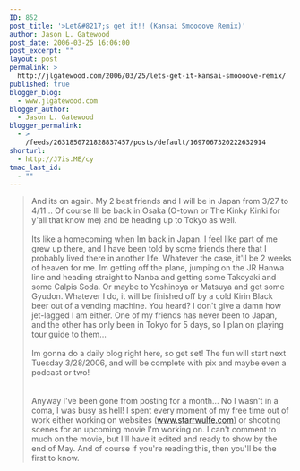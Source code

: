 ```yaml
---
ID: 852
post_title: '>Let&#8217;s get it!! (Kansai Smoooove Remix)'
author: Jason L. Gatewood
post_date: 2006-03-25 16:06:00
post_excerpt: ""
layout: post
permalink: >
  http://jlgatewood.com/2006/03/25/lets-get-it-kansai-smoooove-remix/
published: true
blogger_blog:
  - www.jlgatewood.com
blogger_author:
  - Jason L. Gatewood
blogger_permalink:
  - >
    /feeds/2631850721828837457/posts/default/1697067320222632914
shorturl:
  - http://J7is.ME/cy
tmac_last_id:
  - ""
---
```

>And its on again.  My 2 best friends and I will be in Japan from 3/27 to 4/11...  Of course Ill be back in Osaka (O-town or The Kinky Kinki for y'all that know me) and be heading up to Tokyo as well. <br /><br />Its like a homecoming when Im back in Japan.  I feel like part of me grew up there, and I have been told by some friends there that I probably lived there in another life.  Whatever the case, it'll be 2 weeks of heaven for me.  Im getting off the plane, jumping on the JR Hanwa line and heading straight to Nanba and getting some Takoyaki and some Calpis Soda.  Or maybe to Yoshinoya or Matsuya and get some Gyudon.  Whatever I do, it will be finished off by a cold Kirin Black beer out of a vending machine.  You heard?  I don't give a damn how jet-lagged I am either.  One of my friends has never been to Japan, and the other has only been in Tokyo for 5 days, so I plan on playing tour guide to them...<br /><br />Im gonna do a daily blog right here, so get set! The fun will start next Tuesday 3/28/2006, and will be complete with pix and maybe even a podcast or two!<br /><br /><br />Anyway I've been gone from posting for a month...  No I wasn't in a coma, I was busy as hell!  I spent every moment of my free time out of work either working on websites (www.starrwulfe.com) or shooting scenes for an upcoming movie I'm working on.  I can't comment to much on the movie, but I'll have it edited and ready to show by the end of May.  And of course if you're reading this, then you'll be the first to know.